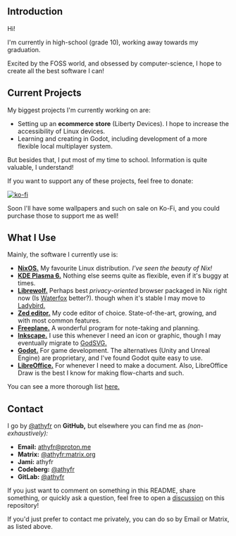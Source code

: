 ## Introduction

Hi!

I'm currently in high-school (grade 10), working away towards my graduation.

Excited by the FOSS world, and obsessed by computer-science, I hope to create all the best software I can!

## Current Projects

My biggest projects I'm currently working on are:
- Setting up an **ecommerce store** (Liberty Devices). I hope to increase the accessibility of Linux devices.
- Learning and creating in Godot, including development of a more flexible local multiplayer system.

But besides that, I put most of my time to school. Information is quite valuable, I understand!

If you want to support any of these projects, feel free to donate:

[![ko-fi](https://ko-fi.com/img/githubbutton_sm.svg)](https://ko-fi.com/D1D3172WMZ)

Soon I'll have some wallpapers and such on sale on Ko-Fi, and you could purchase those to support me as well!

## What I Use

Mainly, the software I currently use is:
- **[NixOS.](https://github.com/NixOS/nixpkgs)** My favourite Linux distribution. _I've seen the beauty of Nix!_
- **[KDE Plasma 6.](https://invent.kde.org/plasma/plasma-desktop#plasma-desktop)** Nothing else seems quite as flexible, even if it's buggy at times.
- **[Librewolf.](https://codeberg.org/librewolf/source#librewolf-source-repository)** Perhaps best _privacy-oriented_ browser packaged in Nix right now (Is [Waterfox](https://github.com/BrowserWorks/Waterfox?tab=readme-ov-file#waterfox) better?). though when it's stable I may move to [Ladybird.](https://github.com/LadybirdBrowser/ladybird?tab=readme-ov-file#ladybird)
- **[Zed editor.](https://github.com/zed-industries/zed?tab=readme-ov-file#zed)** My code editor of choice. State-of-the-art, growing, and with most common features.
- **[Freeplane.](https://github.com/freeplane/freeplane?tab=readme-ov-file#freeplane)** A wonderful program for note-taking and planning.
- **[Inkscape.](https://gitlab.com/inkscape/inkscape#inkscape-draw-freely)** I use this whenever I need an icon or graphic, though I may eventually migrate to [GodSVG.](https://github.com/MewPurPur/GodSVG)
- **[Godot.](https://github.com/godotengine/godot?tab=readme-ov-file#godot-engine)** For game development. The alternatives (Unity and Unreal Engine) are proprietary, and I've found Godot quite easy to use.
- **[LibreOffice.](https://github.com/LibreOffice/core?tab=readme-ov-file#libreoffice)** For whenever I need to make a document. Also, LibreOffice Draw is the best I know for making flow-charts and such.

You can see a more thorough list [here.](https://github.com/stars/athyfr/lists/dependable)

## Contact

I go by [@athyfr](https://github.com/athyfr/) on **GitHub,** but elsewhere you can find me as _(non-exhaustively):_
- **Email:** [athyfr@proton.me](mailto:athyfr@proton.me)
- **Matrix:** [@athyfr:matrix.org](https://matrix.to/#/@athyfr:matrix.org)
- **Jami:** athyfr
- **Codeberg:** [@athyfr](https://codeberg.org/athyfr)
- **GitLab:** [@athyfr](https://gitlab.com/athyfr)

If you just want to comment on something in this README, share something, or quickly ask a question, feel free to open a [discussion](https://github.com/athyfr/athyfr/discussions/new/choose) on this repository!

If you'd just prefer to contact me privately, you can do so by Email or Matrix, as listed above.

